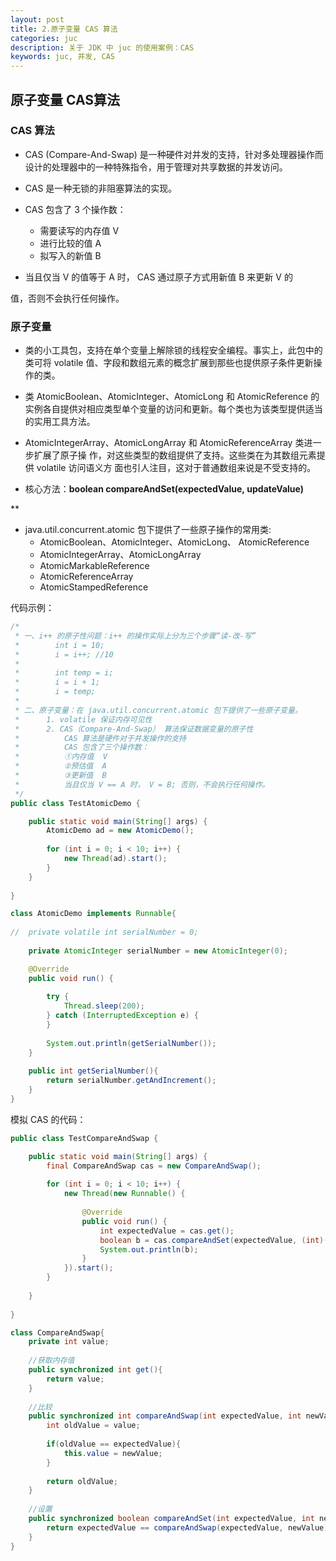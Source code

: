 ```yaml
---
layout: post
title: 2.原子变量 CAS 算法
categories: juc
description: 关于 JDK 中 juc 的使用案例：CAS
keywords: juc, 并发, CAS
---
```


## 原子变量 CAS算法 

### CAS 算法

- CAS (Compare-And-Swap) 是一种硬件对并发的支持，针对多处理器操作而设计的处理器中的一种特殊指令，用于管理对共享数据的并发访问。


- CAS 是一种无锁的非阻塞算法的实现。


- CAS 包含了 3 个操作数：
  - 需要读写的内存值 V
  - 进行比较的值 A
  - 拟写入的新值 B


- 当且仅当 V 的值等于 A 时， CAS 通过原子方式用新值 B 来更新 V 的

值，否则不会执行任何操作。



### 原子变量

- 类的小工具包，支持在单个变量上解除锁的线程安全编程。事实上，此包中的类可将 volatile 值、字段和数组元素的概念扩展到那些也提供原子条件更新操作的类。
- 类 AtomicBoolean、AtomicInteger、AtomicLong 和 AtomicReference 的实例各自提供对相应类型单个变量的访问和更新。每个类也为该类型提供适当的实用工具方法。



- AtomicIntegerArray、AtomicLongArray 和 AtomicReferenceArray 类进一步扩展了原子操 作，对这些类型的数组提供了支持。这些类在为其数组元素提供 volatile 访问语义方 面也引人注目，这对于普通数组来说是不受支持的。
- 核心方法：**boolean compareAndSet(expectedValue, updateValue)**

**

- java.util.concurrent.atomic 包下提供了一些原子操作的常用类:
  - AtomicBoolean、AtomicInteger、AtomicLong、 AtomicReference
  - AtomicIntegerArray、AtomicLongArray
  - AtomicMarkableReference
  - AtomicReferenceArray
  - AtomicStampedReference



代码示例：

````java
/*
 * 一、i++ 的原子性问题：i++ 的操作实际上分为三个步骤“读-改-写”
 * 		  int i = 10;
 * 		  i = i++; //10
 * 
 * 		  int temp = i;
 * 		  i = i + 1;
 * 		  i = temp;
 * 
 * 二、原子变量：在 java.util.concurrent.atomic 包下提供了一些原子变量。
 * 		1. volatile 保证内存可见性
 * 		2. CAS（Compare-And-Swap） 算法保证数据变量的原子性
 * 			CAS 算法是硬件对于并发操作的支持
 * 			CAS 包含了三个操作数：
 * 			①内存值  V
 * 			②预估值  A
 * 			③更新值  B
 * 			当且仅当 V == A 时， V = B; 否则，不会执行任何操作。
 */
public class TestAtomicDemo {

	public static void main(String[] args) {
		AtomicDemo ad = new AtomicDemo();
		
		for (int i = 0; i < 10; i++) {
			new Thread(ad).start();
		}
	}
	
}

class AtomicDemo implements Runnable{
	
//	private volatile int serialNumber = 0;
	
	private AtomicInteger serialNumber = new AtomicInteger(0);

	@Override
	public void run() {
		
		try {
			Thread.sleep(200);
		} catch (InterruptedException e) {
		}
		
		System.out.println(getSerialNumber());
	}
	
	public int getSerialNumber(){
		return serialNumber.getAndIncrement();
	}	
}
````

模拟 CAS 的代码：

````java
public class TestCompareAndSwap {

	public static void main(String[] args) {
		final CompareAndSwap cas = new CompareAndSwap();
		
		for (int i = 0; i < 10; i++) {
			new Thread(new Runnable() {
				
				@Override
				public void run() {
					int expectedValue = cas.get();
					boolean b = cas.compareAndSet(expectedValue, (int)(Math.random() * 101));
					System.out.println(b);
				}
			}).start();
		}
		
	}
	
}

class CompareAndSwap{
	private int value;
	
	//获取内存值
	public synchronized int get(){
		return value;
	}
	
	//比较
	public synchronized int compareAndSwap(int expectedValue, int newValue){
		int oldValue = value;
		
		if(oldValue == expectedValue){
			this.value = newValue;
		}
		
		return oldValue;
	}
	
	//设置
	public synchronized boolean compareAndSet(int expectedValue, int newValue){
		return expectedValue == compareAndSwap(expectedValue, newValue);
	}
}
````

